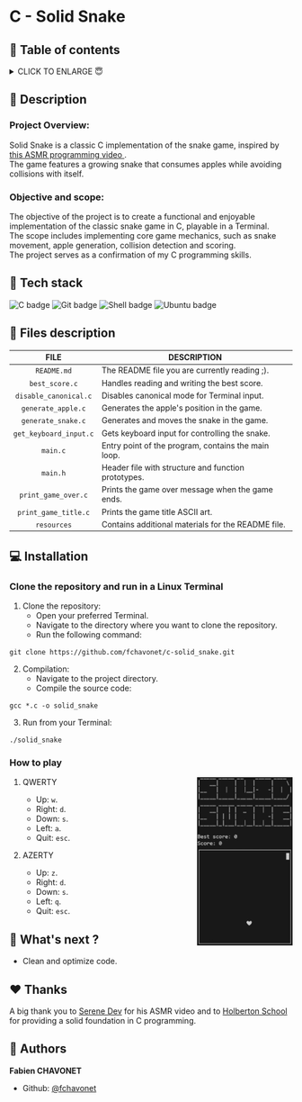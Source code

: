 <img  height="50px" align="right" src="" alt="">

# C - Solid Snake

## 🔖 Table of contents

<details>
        <summary>
		CLICK TO ENLARGE 😇
        </summary>
	    📝 <a href="#description">Description</a>
        <br>
        🔨 <a href="#tech-stack">Tech stack</a>
        <br>
        📂 <a href="#files-description">Files description</a>
        <br>
        💻 <a href="#installation">Installation</a>
        <br>
        🔧 <a href="#whats-next">What's next ?</a>
        <br>
        ♥️ <a href="#thanks">Thanks</a>
        <br>
        👷 <a href="#authors">Authors</a>
</details>

## 📝 <span id="description">Description</span>

### Project Overview:

Solid Snake is a classic C implementation of the snake game, inspired by [this ASMR programming video ](https://www.youtube.com/watch?v=cUJE10XEjrU).
<br>
The game features a growing snake that consumes apples while avoiding collisions with itself.

### Objective and scope:

The objective of the project is to create a functional and enjoyable implementation of the classic snake game in C, playable in a Terminal.
<br>
The scope includes implementing core game mechanics, such as snake movement, apple generation, collision detection and scoring.
<br>
The project serves as a confirmation of my C programming skills.

## 🔨 <span id="tech-stack">Tech stack</span>

<p align="left">
    <img src="https://img.shields.io/badge/C-a8b9cc?logo=c&logoColor=black&style=for-the-badge" alt="C badge">
    <img src="https://img.shields.io/badge/Git-f05032?logo=git&logoColor=white&style=for-the-badge" alt="Git badge">
    <img src="https://img.shields.io/badge/SHELL-000000?logo=powershell&logoColor=white&style=for-the-badge" alt="Shell badge">
    <img src="https://img.shields.io/badge/UBUNTU-e95420?logo=ubuntu&logoColor=white&style=for-the-badge" alt="Ubuntu badge">
</p>

## 📂 <span id="files-description">Files description</span>

| FILE                   | DESCRIPTION                                         |
| :--------------------: | --------------------------------------------------- |
| `README.md`            | The README file you are currently reading ;).       |
| `best_score.c`         | Handles reading and writing the best score.         |
| `disable_canonical.c`  | Disables canonical mode for Terminal input.         |
| `generate_apple.c`     | Generates the apple's position in the game.         |
| `generate_snake.c`     | Generates and moves the snake in the game.          |
| `get_keyboard_input.c` | Gets keyboard input for controlling the snake.      |
| `main.c`               | Entry point of the program, contains the main loop. |
| `main.h`               | Header file with structure and function prototypes. |
| `print_game_over.c`    | Prints the game over message when the game ends.    |
| `print_game_title.c`   | Prints the game title ASCII art.                    |
| `resources`            | Contains additional materials for the README file.  |

## 💻 <span id="installation">Installation</span>

### Clone the repository and run in a Linux Terminal

1. Clone the repository:
    - Open your preferred Terminal.
    - Navigate to the directory where you want to clone the repository.
    - Run the following command:
```
git clone https://github.com/fchavonet/c-solid_snake.git
```

2. Compilation:
    - Navigate to the project directory.
    - Compile the source code:
```
gcc *.c -o solid_snake
```

3. Run from your Terminal:
```
./solid_snake
```

### How to play

<img width="170px" align="right" src="./resources/solid_snake.gif">

1. QWERTY
    - Up: `w`.
    - Right: `d`.
    - Down: `s`.
    - Left: `a`.
    - Quit: `esc`.

2. AZERTY
    - Up: `z`.
    - Right: `d`.
    - Down: `s`.
    - Left: `q`.
    - Quit: `esc`.

## 🔧 <span id="whats-next">What's next ?</span>

- Clean and optimize code.

## ♥️ <span id="thanks">Thanks</span>

A big thank you to [Serene Dev](https://github.com/serene-dev) for his ASMR video and to [Holberton School](https://www.holbertonschool.com/) for providing a solid foundation in C programming.

## 👷 <span id="authors">Authors</span>

**Fabien CHAVONET**
- Github: [@fchavonet](https://github.com/fchavonet)
